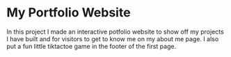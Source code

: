 # My Portfolio Website
In this project I made an interactive potfolio website to show off my projects I have built and for visitors to get to know me on my about me page. I also put a fun little tiktactoe game in the footer of the first page.